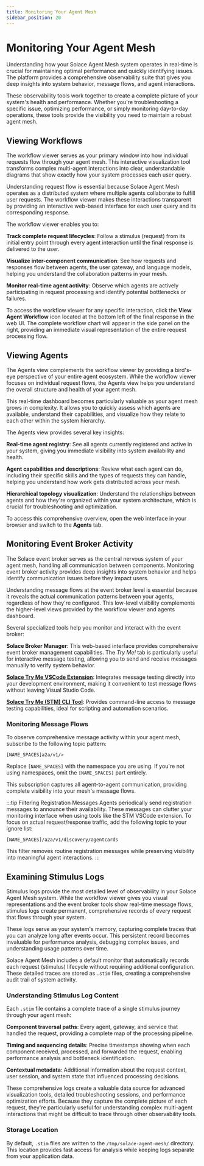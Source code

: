 ```yaml
---
title: Monitoring Your Agent Mesh
sidebar_position: 20
---
```


# Monitoring Your Agent Mesh

Understanding how your Solace Agent Mesh system operates in real-time is crucial for maintaining optimal performance and quickly identifying issues. The platform provides a comprehensive observability suite that gives you deep insights into system behavior, message flows, and agent interactions.

These observability tools work together to create a complete picture of your system's health and performance. Whether you're troubleshooting a specific issue, optimizing performance, or simply monitoring day-to-day operations, these tools provide the visibility you need to maintain a robust agent mesh.

## Viewing Workflows

The workflow viewer serves as your primary window into how individual requests flow through your agent mesh. This interactive visualization tool transforms complex multi-agent interactions into clear, understandable diagrams that show exactly how your system processes each user query.

Understanding request flow is essential because Solace Agent Mesh operates as a distributed system where multiple agents collaborate to fulfill user requests. The workflow viewer makes these interactions transparent by providing an interactive web-based interface for each user query and its corresponding response.

The workflow viewer enables you to:

**Track complete request lifecycles**: Follow a stimulus (request) from its initial entry point through every agent interaction until the final response is delivered to the user.

**Visualize inter-component communication**: See how requests and responses flow between agents, the user gateway, and language models, helping you understand the collaboration patterns in your mesh.

**Monitor real-time agent activity**: Observe which agents are actively participating in request processing and identify potential bottlenecks or failures.

To access the workflow viewer for any specific interaction, click the **View Agent Workflow** icon located at the bottom left of the final response in the web UI. The complete workflow chart will appear in the side panel on the right, providing an immediate visual representation of the entire request processing flow.

## Viewing Agents

The Agents view complements the workflow viewer by providing a bird's-eye perspective of your entire agent ecosystem. While the workflow viewer focuses on individual request flows, the Agents view helps you understand the overall structure and health of your agent mesh.

This real-time dashboard becomes particularly valuable as your agent mesh grows in complexity. It allows you to quickly assess which agents are available, understand their capabilities, and visualize how they relate to each other within the system hierarchy.

The Agents view provides several key insights:

**Real-time agent registry**: See all agents currently registered and active in your system, giving you immediate visibility into system availability and health.

**Agent capabilities and descriptions**: Review what each agent can do, including their specific skills and the types of requests they can handle, helping you understand how work gets distributed across your mesh.

**Hierarchical topology visualization**: Understand the relationships between agents and how they're organized within your system architecture, which is crucial for troubleshooting and optimization.

To access this comprehensive overview, open the web interface in your browser and switch to the **Agents** tab.

## Monitoring Event Broker Activity

The Solace event broker serves as the central nervous system of your agent mesh, handling all communication between components. Monitoring event broker activity provides deep insights into system behavior and helps identify communication issues before they impact users.

Understanding message flows at the event broker level is essential because it reveals the actual communication patterns between your agents, regardless of how they're configured. This low-level visibility complements the higher-level views provided by the workflow viewer and agents dashboard.

Several specialized tools help you monitor and interact with the event broker:

**Solace Broker Manager**: This web-based interface provides comprehensive event broker management capabilities. The *Try Me!* tab is particularly useful for interactive message testing, allowing you to send and receive messages manually to verify system behavior.

**[Solace Try Me VSCode Extension](https://marketplace.visualstudio.com/items?itemName=solace-tools.solace-try-me-vsc-extension)**: Integrates message testing directly into your development environment, making it convenient to test message flows without leaving Visual Studio Code.

**[Solace Try Me (STM) CLI Tool](https://github.com/SolaceLabs/solace-tryme-cli)**: Provides command-line access to message testing capabilities, ideal for scripting and automation scenarios.

### Monitoring Message Flows

To observe comprehensive message activity within your agent mesh, subscribe to the following topic pattern:

```
[NAME_SPACES]a2a/v1/>
```

Replace `[NAME_SPACES]` with the namespace you are using. If you're not using namespaces, omit the `[NAME_SPACES]` part entirely.

This subscription captures all agent-to-agent communication, providing complete visibility into your mesh's message flows.

:::tip Filtering Registration Messages
Agents periodically send registration messages to announce their availability. These messages can clutter your monitoring interface when using tools like the STM VSCode extension. To focus on actual request/response traffic, add the following topic to your ignore list:

```
[NAME_SPACES]/a2a/v1/discovery/agentcards
```

This filter removes routine registration messages while preserving visibility into meaningful agent interactions.
:::


## Examining Stimulus Logs

Stimulus logs provide the most detailed level of observability in your Solace Agent Mesh system. While the workflow viewer gives you visual representations and the event broker tools show real-time message flows, stimulus logs create permanent, comprehensive records of every request that flows through your system.

These logs serve as your system's memory, capturing complete traces that you can analyze long after events occur. This persistent record becomes invaluable for performance analysis, debugging complex issues, and understanding usage patterns over time.

Solace Agent Mesh includes a default monitor that automatically records each request (stimulus) lifecycle without requiring additional configuration. These detailed traces are stored as `.stim` files, creating a comprehensive audit trail of system activity.

### Understanding Stimulus Log Content

Each `.stim` file contains a complete trace of a single stimulus journey through your agent mesh:

**Component traversal paths**: Every agent, gateway, and service that handled the request, providing a complete map of the processing pipeline.

**Timing and sequencing details**: Precise timestamps showing when each component received, processed, and forwarded the request, enabling performance analysis and bottleneck identification.

**Contextual metadata**: Additional information about the request context, user session, and system state that influenced processing decisions.

These comprehensive logs create a valuable data source for advanced visualization tools, detailed troubleshooting sessions, and performance optimization efforts. Because they capture the complete picture of each request, they're particularly useful for understanding complex multi-agent interactions that might be difficult to trace through other observability tools.

### Storage Location

By default, `.stim` files are written to the `/tmp/solace-agent-mesh/` directory. This location provides fast access for analysis while keeping logs separate from your application data.

